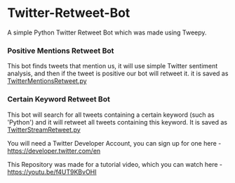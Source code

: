 # Twitter-Retweet-Bot

A simple Python Twitter Retweet Bot which was made using Tweepy.


### Positive Mentions Retweet Bot
This bot finds tweets that mention us, it will use simple Twitter sentiment analysis, and then if the tweet is positive our bot will retweet it.
it is saved as [TwitterMentionsRetweet.py](https://github.com/CreepyD246/Twitter-Retweet-Bot/blob/main/TwitterMentionsRetweet.py)

### Certain Keyword Retweet Bot
This bot will search for all tweets containing a certain keyword (such as 'Python') and it will retweet all tweets containing this keyword.
It is saved as [TwitterStreamRetweet.py]()

You will need a Twitter Developer Account, you can sign up for one here - https://developer.twitter.com/en

This Repository was made for a tutorial video, which you can watch here - https://youtu.be/f4UT9KBvOHI
